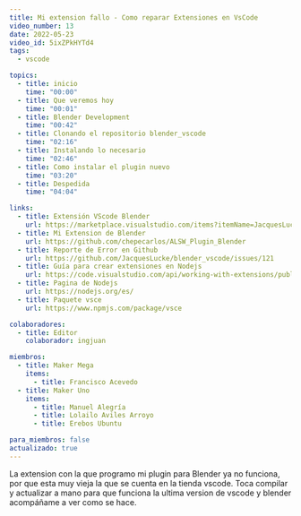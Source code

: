 ```yaml
---
title: Mi extension fallo - Como reparar Extensiones en VsCode
video_number: 13
date: 2022-05-23
video_id: 5ixZPkHYTd4
tags:
  - vscode

topics:
  - title: inicio
    time: "00:00"
  - title: Que veremos hoy
    time: "00:01"
  - title: Blender Development
    time: "00:42"
  - title: Clonando el repositorio blender_vscode
    time: "02:16"
  - title: Instalando lo necesario
    time: "02:46"
  - title: Como instalar el plugin nuevo
    time: "03:20"
  - title: Despedida
    time: "04:04"

links:
  - title: Extensión VScode Blender
    url: https://marketplace.visualstudio.com/items?itemName=JacquesLucke.blender-development
  - title: Mi Extension de Blender
    url: https://github.com/chepecarlos/ALSW_Plugin_Blender
  - title: Reporte de Error en Github
    url: https://github.com/JacquesLucke/blender_vscode/issues/121
  - title: Guía para crear extensiones en Nodejs
    url: https://code.visualstudio.com/api/working-with-extensions/publishing-extension#vsce
  - title: Pagina de Nodejs
    url: https://nodejs.org/es/
  - title: Paquete vsce
    url: https://www.npmjs.com/package/vsce

colaboradores:
  - title: Editor
    colaborador: ingjuan

miembros:
  - title: Maker Mega
    items:
      - title: Francisco Acevedo
  - title: Maker Uno
    items:
      - title: Manuel Alegría
      - title: Lolailo Aviles Arroyo
      - title: Erebos Ubuntu

para_miembros: false
actualizado: true
---
```


La extension con la que programo mi plugin para Blender ya no funciona, por que esta muy vieja la que se cuenta en la tienda vscode.
Toca compilar y actualizar a mano para que funciona la ultima version de vscode y blender acompáñame a ver como se hace.
